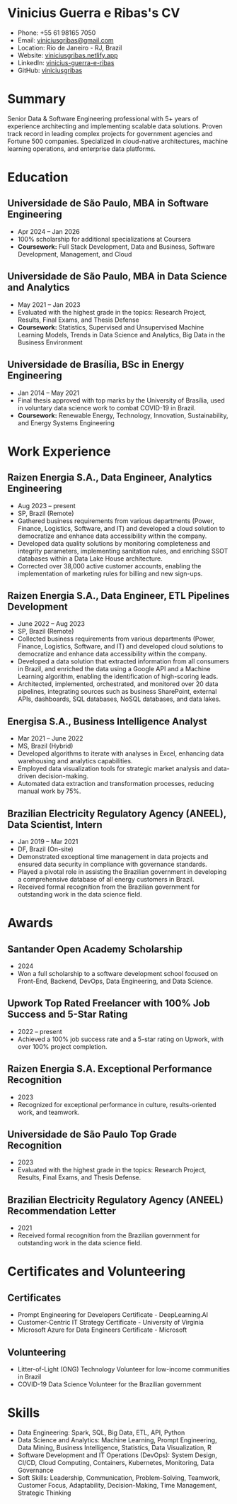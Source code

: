 # Vinicius Guerra e Ribas's CV

- Phone: +55 61 98165 7050
- Email: [viniciusgribas@gmail.com](mailto:viniciusgribas@gmail.com)
- Location: Rio de Janeiro - RJ, Brazil
- Website: [viniciusgribas.netlify.app](https://viniciusgribas.netlify.app/)
- LinkedIn: [vinicius-guerra-e-ribas](https://linkedin.com/in/vinicius-guerra-e-ribas)
- GitHub: [viniciusgribas](https://github.com/viniciusgribas)


# Summary

Senior Data & Software Engineering professional with 5+ years of experience architecting and implementing scalable data solutions. Proven track record in leading complex projects for government agencies and Fortune 500 companies. Specialized in cloud-native architectures, machine learning operations, and enterprise data platforms.

# Education

## Universidade de São Paulo, MBA in Software Engineering

- Apr 2024 – Jan 2026
- 100% scholarship for additional specializations at Coursera
- **Coursework:** Full Stack Development, Data and Business, Software Development, Management, and Cloud

## Universidade de São Paulo, MBA in Data Science and Analytics

- May 2021 – Jan 2023
- Evaluated with the highest grade in the topics: Research Project, Results, Final Exams, and Thesis Defense
- **Coursework:** Statistics, Supervised and Unsupervised Machine Learning Models, Trends in Data Science and Analytics, Big Data in the Business Environment

## Universidade de Brasília, BSc in Energy Engineering

- Jan 2014 – May 2021
- Final thesis approved with top marks by the University of Brasília, used in voluntary data science work to combat COVID-19 in Brazil.
- **Coursework:** Renewable Energy, Technology, Innovation, Sustainability, and Energy Systems Engineering

# Work Experience

## Raizen Energia S.A., Data Engineer, Analytics Engineering

- Aug 2023 – present
- SP, Brazil (Remote)
- Gathered business requirements from various departments (Power, Finance, Logistics, Software, and IT) and developed a cloud solution to democratize and enhance data accessibility within the company.
- Developed data quality solutions by monitoring completeness and integrity parameters, implementing sanitation rules, and enriching SSOT databases within a Data Lake House architecture.
- Corrected over 38,000 active customer accounts, enabling the implementation of marketing rules for billing and new sign-ups.

## Raizen Energia S.A., Data Engineer, ETL Pipelines Development

- June 2022 – Aug 2023
- SP, Brazil (Remote)
- Collected business requirements from various departments (Power, Finance, Logistics, Software, and IT) and developed cloud solutions to democratize and enhance data accessibility within the company.
- Developed a data solution that extracted information from all consumers in Brazil, and enriched the data using a Google API and a Machine Learning algorithm, enabling the identification of high-scoring leads.
- Architected, implemented, orchestrated, and monitored over 20 data pipelines, integrating sources such as business SharePoint, external APIs, dashboards, SQL databases, NoSQL databases, and data lakes.

## Energisa S.A., Business Intelligence Analyst

- Mar 2021 – June 2022
- MS, Brazil (Hybrid)
- Developed algorithms to iterate with analyses in Excel, enhancing data warehousing and analytics capabilities.
- Employed data visualization tools for strategic market analysis and data-driven decision-making.
- Automated data extraction and transformation processes, reducing manual work by 75%.

## Brazilian Electricity Regulatory Agency (ANEEL), Data Scientist, Intern

- Jan 2019 – Mar 2021
- DF, Brazil (On-site)
- Demonstrated exceptional time management in data projects and ensured data security in compliance with governance standards.
- Played a pivotal role in assisting the Brazilian government in developing a comprehensive database of all energy customers in Brazil.
- Received formal recognition from the Brazilian government for outstanding work in the data science field.

# Awards

## Santander Open Academy Scholarship

- 2024
- Won a full scholarship to a software development school focused on Front-End, Backend, DevOps, Data Engineering, and Data Science.

## Upwork Top Rated Freelancer with 100% Job Success and 5-Star Rating

- 2022 – present
- Achieved a 100% job success rate and a 5-star rating on Upwork, with over 100% project completion.

## Raizen Energia S.A. Exceptional Performance Recognition

- 2023
- Recognized for exceptional performance in culture, results-oriented work, and teamwork.

## Universidade de São Paulo Top Grade Recognition

- 2023
- Evaluated with the highest grade in the topics: Research Project, Results, Final Exams, and Thesis Defense.

## Brazilian Electricity Regulatory Agency (ANEEL) Recommendation Letter

- 2021
- Received formal recognition from the Brazilian government for outstanding work in the data science field.

# Certificates and Volunteering

## Certificates

- Prompt Engineering for Developers Certificate - DeepLearning.AI
- Customer-Centric IT Strategy Certificate - University of Virginia
- Microsoft Azure for Data Engineers Certificate - Microsoft

## Volunteering

- Litter-of-Light (ONG) Technology Volunteer for low-income communities in Brazil
- COVID-19 Data Science Volunteer for the Brazilian government

# Skills

- Data Engineering: Spark, SQL, Big Data, ETL, API, Python
- Data Science and Analytics: Machine Learning, Prompt Engineering, Data Mining, Business Intelligence, Statistics, Data Visualization, R
- Software Development and IT Operations (DevOps): System Design, CI/CD, Cloud Computing, Containers, Kubernetes, Monitoring, Data Governance
- Soft Skills: Leadership, Communication, Problem-Solving, Teamwork, Customer Focus, Adaptability, Decision-Making, Time Management, Strategic Thinking

